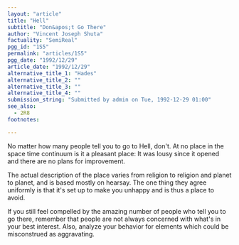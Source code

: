 ```yaml
---
layout: "article"
title: "Hell"
subtitle: "Don&apos;t Go There"
author: "Vincent Joseph Shuta"
factuality: "SemiReal"
pgg_id: "1S5"
permalink: "articles/1S5"
pgg_date: "1992/12/29"
article_date: "1992/12/29"
alternative_title_1: "Hades"
alternative_title_2: ""
alternative_title_3: ""
alternative_title_4: ""
submission_string: "Submitted by admin on Tue, 1992-12-29 01:00"
see_also:
  - 2R8
footnotes: 

---
```

<div>
<p>No matter how many people tell you to go to Hell, don't. At no place in the space time continuum is it a pleasant place: It was lousy since it opened and there are no plans for improvement.</p>
<p>The actual description of the place varies from religion to religion and planet to planet, and is based mostly on hearsay. The one thing they agree uniformly is that it's set up to make you unhappy and is thus a place to avoid.</p>
<p>If you still feel compelled by the amazing number of people who tell you to go there, remember that people are not always concerned with what's in your best interest. Also, analyze your behavior for elements which could be misconstrued as aggravating.</p>
</div>
